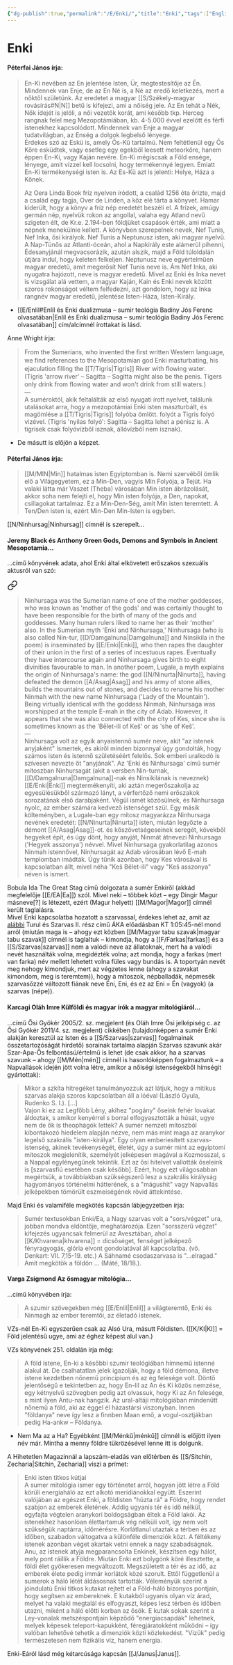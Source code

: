 ```yaml
---
{"dg-publish":true,"permalink":"/E/Enki/","title":"Enki","tags":["Englishtexttranslated","dg_uploaded","containstransclusions"],"created":"2023-10-26T05:26","updated":"2023-11-08T03:40"}
---
```



# Enki

#### Péterfai János írja:

> En-Ki nevében az En jelentése Isten, Úr, megtestesítője az Én. Mindennek van Enje, de az En Né is, a Né az eredő keletkezés, mert a nőktől születünk. Az eredetet a magyar [[S/Székely-magyar rovásírás#N\|N]] betű is kifejezi, ami a nőiség jele. Az En tehát a Nék, Nők idejét is jelöli, a női vezetők korát, ami később tkp. Herceg rangnak felel meg Mezopotámiában, kb. 4-5.000 évvel ezelőtt és férfi istenekhez kapcsolódott. Mindennek van Enje a magyar tudatvilágban, az Enség a dolgok legbelső lényege.  
> Érdekes szó az Eskü is, amely Ős-Kű tartalmú. Nem feltétlenül egy Ős Kőre esküdtek, vagy esetleg egy egekből leesett meteorkőre, hanem éppen En-Ki, vagy Kaján nevére. En-Ki mégiscsak a Föld ensége, lényege, amit vízzel kell locsolni, hogy termékennyé legyen. Emiatt En-Ki termékenységi isten is. Az Es-Kü azt is jelenti: Helye, Háza a Kőnek.  
>
> Az Oera Linda Book fríz nyelven íródott, a család 1256 óta őrizte, majd a család egy tagja, Over de Linden, a köz elé tárta a könyvet. Hamar kiderült, hogy a könyv a fríz nép eredetét beszéli el. A frízek, amúgy germán nép, nyelvük rokon az angollal, valaha egy Atland nevű szigeten élt, de Kr.e. 2.194-ben földjüket csapások érték, ami miatt a népnek menekülnie kellett. A könyvben szerepelnek nevek, Nef Tunis, Nef Inka, ősi királyok. Nef Tunis a Neptunusz isten, aki magyar nyelvű. A Nap-Tünős az Atlanti-óceán, ahol a Napkirály este alámerül pihenni, Édesanyjánál megvacsorázik, azután alszik, majd a Föld túloldalán útjára indul, hogy keleten felkeljen. Neptunusz neve egyértelműen magyar eredetű, amit megerősít Nef Tunis neve is. Ám Nef Inka, aki nyugatra hajózott, neve is magyar eredetű. Mivel az Enki és Inka nevet is vizsgálat alá vettem, a magyar Kaján, Kain és Enki nevek között szoros rokonságot véltem felfedezni, azt gondolom, hogy az Inka rangnév magyar eredetű, jelentése Isten-Háza, Isten-Király.  
- [[E/Enlil#Enlil és Enki dualizmusa – sumir teológia Badiny Jós Ferenc olvasatában\|Enlil és Enki dualizmusa – sumir teológia Badiny Jós Ferenc olvasatában]] cím/alcímnél írottakat is lásd.  

Anne Wright írja:  
> From the Sumerians, who invented the ﬁrst written Western language, we ﬁnd references to the Mesopotamian god Enki masturbating, his ejaculation ﬁlling the [[T/Tigris\|Tigris]] River with ﬂowing water. (Tigris 'arrow river' – Sagitta – Sagitta might also be the penis. Tigers only drink from ﬂowing water and won't drink from still waters.)  
> —  
> A suméroktól, akik feltalálták az első nyugati írott nyelvet, találunk utalásokat arra, hogy a mezopotámiai Enki isten maszturbált, és magömlése a [[T/Tigris\|Tigris]] folyóba ömlött. folyót a Tigris folyó vizével. (Tigris 'nyilas folyó': Sagitta – Sagitta lehet a pénisz is. A tigrisek csak folyóvízből isznak, állóvízből nem isznak).  
- De másutt is előjön a képzet.  

#### Péterfai János írja:

> [[M/MIN\|Min]] hatalmas isten Egyiptomban is. Nemi szervéből ömlik elő a Világegyetem, ez a Min-Den, vagyis Min Folyója, a Tejút. Ha valaki látta már Vaszet (Theba) városában Min isten ábrázolását, akkor soha nem felejti el, hogy Min isten folyója, a Den, napokat, csillagokat tartalmaz. Ez a Min-Den-Ség, amit Min isten teremtett. A Ten/Den isten is, ezért Min-Den Min-Isten is egyben.  

[[N/Ninhursag\|Ninhursag]] címnél is szerepelt...

#### Jeremy Black és Anthony Green Gods, Demons and Symbols in Ancient Mesopotamia...

...című könyvének adata, ahol Enki által elkövetett erőszakos szexuális aktusról van szó:  

<div class="transclusion internal-embed is-loaded"><a class="markdown-embed-link" href="/n/ninhursag/#cy6tte" aria-label="Open link"><svg xmlns="http://www.w3.org/2000/svg" width="24" height="24" viewBox="0 0 24 24" fill="none" stroke="currentColor" stroke-width="2" stroke-linecap="round" stroke-linejoin="round" class="svg-icon lucide-link"><path d="M10 13a5 5 0 0 0 7.54.54l3-3a5 5 0 0 0-7.07-7.07l-1.72 1.71"></path><path d="M14 11a5 5 0 0 0-7.54-.54l-3 3a5 5 0 0 0 7.07 7.07l1.71-1.71"></path></svg></a><div class="markdown-embed">



> Ninhursaga was the Sumerian name of one of the mother goddesses, who was known as 'mother of the gods' and was certainly thought to have been responsible for the birth of many of the gods and goddesses. Many human rulers liked to name her as their 'mother' also. In the Sumerian myth 'Enki and Ninhursaga,' Ninhursaga (who is also called Nin-tur, [[D/Damgalnuna\|Damgalnuna]] and Ninsikila in the poem) is inseminated by [[E/Enki\|Enki]], who then rapes the daughter of their union in the first of a series of incestuous rapes. Eventually they have intercourse again and Ninhursaga gives birth to eight divinities favourable to man. In another poem, Lugale, a myth explains the origin of Ninhursaga's name: the god [[N/Ninurta\|Ninurta]], having defeated the demon [[A/Asag\|Asag]] and his army of stone allies, builds the mountains out of stones, and decides to rename his mother Ninmah with the new name Ninhursaga ('Lady of the Mountain'). Being virtually identical with the goddess Ninmah, Ninhursaga was worshipped at the temple E-mah in the city of Adab. However, it appears that she was also connected with the city of Kes, since she is sometimes known as the 'Bēlet-ili of Keš' or as 'she of Keš'.  
> —  
> Ninhursaga volt az egyik anyaistennő sumér neve, akit "az istenek anyjaként" ismertek, és akiről minden bizonnyal úgy gondolták, hogy számos isten és istennő születéséért felelős. Sok emberi uralkodó is szívesen nevezte őt "anyjának". Az 'Enki és Ninhursaga' című sumér mítoszban Ninhursagát (akit a versben Nin-turnak, [[D/Damgalnuna\|Damgalnuna]]-nak és Ninsikilának is neveznek) [[E/Enki\|Enki]] megtermékenyíti, aki aztán megerőszakolja az egyesülésükből származó lányt, a vérfertőző nemi erőszakok sorozatának első darabjaként. Végül ismét közösülnek, és Ninhursaga nyolc, az ember számára kedvező istenséget szül. Egy másik költeményben, a Lugale-ban egy mítosz magyarázza Ninhursaga nevének eredetét: [[N/Ninurta\|Ninurta]] isten, miután legyőzte a démont [[A/Asag\|Asag]]-ot. és kőszövetségeseinek seregét, kövekből hegyeket épít, és úgy dönt, hogy anyját, Ninmát átnevezi Ninhursaga ('Hegyek asszonya') névvel. Mivel Ninhursaga gyakorlatilag azonos Ninmah istennővel, Ninhursagát az Adab városában lévő E-mah templomban imádták. Úgy tűnik azonban, hogy Kes városával is kapcsolatban állt, mivel néha "Keš Bēlet-ili" vagy "Keš asszonya" néven is ismert.  


</div></div>
  

Bobula Ida The Great Stag című dolgozata a sumér Enkiről (akkád megfelelője [[E/EA\|Ea]]) szól. Mivel neki – többek közt – egy Dingir Magur másneve\[?\] is létezett, ezért (Magur helyett) [[M/Magor\|Magor]] címnél került taglalásra.  
Mivel Enki kapcsolatba hozatott a szarvassal, érdekes lehet az, amit az [alábbi](https://youtu.be/aeRDLskUSZM) Turul és Szarvas II. rész című ÁKA előadásban KT 1:05:45-nél mond arról (miután maga is – ahogy ezt közben [[M/Magyar tabu szavak\|magyar tabu szavak]] címnél is taglaltuk – kimondja, hogy a [[F/Farkas\|farkas]] és a [[S/Szarvas\|szarvas]] nem a valódi neve az állatoknak, mert ha a valódi nevét használták volna, megidézték volna; azt mondja, hogy a farkas (mert van farka) név mellett lehetett volna füles vagy bundás is. A toportyán nevét meg nehogy kimondjuk, mert az végzetes lenne (ahogy a szavakat kimondom, meg is teremtem)), hogy a mítoszok, népballadák, népmesék szarvasőzzé változott fiának neve Éni, Eni, és ez az Eni = Én (vagyok) (a szarvas (népe)).  

#### Karcagi Oláh Imre Külföldi és magyar írók a magyar mitológiáról...

...című Ősi Gyökér 2005/2. sz. megjelent (és Oláh Imre Ősi jelképiség c. az Ősi Gyökér 2011/4. sz. megjelent) cikkében (tulajdonképpen a sumér Enki alakján keresztül az Isten és a [[S/Szarvas\|szarvas]] fogalmainak összetartozóságát hirdető) sorainak tartalma alapján Szarvas szavunk akár Szar-Apa-Ős felbontású/értelmű is lehet (de csak akkor, ha a szarvas szavunk – ahogy [[M/Mén\|mén]] címnél is hasonlóképpen fogalmaztunk – a Napvallások idején jött volna létre, amikor a nőiségi istenségekből hímségit gyártottak):  
> Mikor a szkíta hitregéket tanulmányozzuk azt látjuk, hogy a mitikus szarvas alakja szoros kapcsolatban áll a lóéval (László Gyula, Rudenko S. I.). \[...\]  
> Vajon ki ez az Legfőbb Lény, akihez "pogány" őseink fehér lovakat áldoztak, s amikor kenyérrel s borral elfogyasztották a húsát, ugye nem de ők is theophágók lettek? A sumér nemzeti mítoszból kibontakozó hiedelem alapján nézve, nem más mint maga az aranykor legelső szakrális "isten-királya". Egy olyan emberiesített szarvas-istenség, akinek tevékenységét, életét, úgy a sumér mint az egyiptomi mítoszok megjelenítik, személyét jelképesen magával a Kozmosszal, s a Nappal egylényegűnek tekintik. Ezt az ősi hitelvet vallották őseleink is \[szarvasfiú esetében csak később\]. Ezért, hogy ezt világosabban megértsük, a továbbiakban szükségszerű lesz a szakrális királyság hagyományos történelmi hátterének, s a "mágushit" vagy Napvallás jelképekben tömörült eszmeiségének rövid áttekintése.  

Majd Enki és valamiféle megkötés kapcsán lábjegyzetben írja:  
> Sumér textusokban Enki/Ea, a Nagy szarvas volt a "sors/végzet" ura, jobban mondva eldöntője, meghatározója. Ezen "sorsszerű végzet" kifejezés ugyancsak felmerül az Avesztában, ahol a [[K/Khvarena\|khvarena]] = dicsőséget, fenséget jelképező fényragyogás, glória elvont gondolatával áll kapcsolatba. (vö. Denkart: VII. 7,15-19. etc.) A Sáhnamé csodaszarvasa is "...elragad." Amit megkötök a földön ... (Máté, 18/18.).  

#### Varga Zsigmond Az ősmagyar mitológia...

...című könyvében írja:
> A szumir szövegekben még [[E/Enlil\|Enlil]] a világteremtő, Enki és Ninmagh az ember teremtői, az életadó istenek.  

VZs-nél En-Ki egyszerűen csak az Alsó Ura, másutt Földisten. ([[K/KI\|KI]] = Föld jelentésű ugye, ami az éghez képest alul van.)  

VZs könyvének 251. oldalán írja még:  
> A föld istene, En-ki a későbbi szumir teológiában hímnemű istenné alakul át. De csalhatatlan jelek igazolják, hogy a föld démona, illetve istene kezdetben nőnemű principium és az ég felesége volt. Döntő jelentőségű e tekintetben az, hogy En-lil az An és Ki közös nemzése, egy kétnyelvű szövegben pedig azt olvassuk, hogy Ki az An felesége, s mint ilyen Antu-nak hangzik. Az ural-altáji mitológiában mindenütt nőnemű a föld, aki az éggel él házastársi viszonyban. Innen "földanya" neve így lesz a finnben Maan emő, a vogul-osztjákban pedig Ha-ankw – Földanya.  
- Nem Ma az a Ha? Egyébként [[M/Ménkű\|ménkű]] címnél is előjött ilyen név már. Mintha a menny földre tükrözésével lenne itt is dolgunk.  

A Hihetetlen Magazinnál a lapszám-eladás van előtérben és [[S/Sitchin, Zecharia\|Sitchin, Zecharia]] viszi a prímet:  
> Enki isten titkos kútjai  
> A sumer mitológia ismer egy történetet arról, hogyan jött létre a Föld körüli energiaháló az ezt alkotó meridiánokkal együtt. Eszerint valójában az egészet Enki, a földisten "húzta rá" a Földre, hogy rendet szabjon az emberek életének. Addig ugyanis tér és idő nélkül, egyfajta végtelen aranykori boldogságban éltek a Föld lakói. Az istenekhez hasonlóan élettartamuk vég nélküli volt, így nem volt szükségük naptárra, időmérésre. Korlátlanul utaztak a térben és az időben, szabadon váltogatva a különféle dimenziók közt. A féltékeny istenek azonban véget akartak vetni ennek a nagy szabadságnak. Anu, az istenek atyja megparancsolta Enkinek, készítsen egy hálót, mely pont ráillik a Földre. Miután Enki ezt bolygónk köré illesztette, a földi élet gyökeresen megváltozott. Megszületett a tér és az idő, az emberek élete pedig immár korlátok közé szorult. Ettől függetlenül a sumerok a háló létét áldásosnak tartották. Véleményük szerint a jóindulatú Enki titkos kutakat rejtett el a Föld-háló bizonyos pontjain, hogy segítsen az embereknek. E kutakból ugyanis olyan víz árad, melyet ha valaki megtalál és elfogyaszt, képes lesz térben és időben utazni, miként a háló előtti korban az ősök. E kutak sokak szerint a Ley-vonalak metszéspontjain képződő "energiacsapdák" lehetnek, melyek képesek teleport-kapukként, féregjáratokként működni – így valóban lehetővé tehetik a dimenziók közti közlekedést. "Vizük" pedig természetesen nem fizikális víz, hanem energia.  

Enki-Eáról lásd még kétarcúsága kapcsán [[J/Janus\|Janus]].  